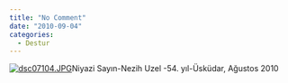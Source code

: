 ```yaml
---
title: "No Comment"
date: "2010-09-04"
categories: 
  - Destur
---
```


[![dsc07104.JPG](/uploads/2010/09/dsc07104-1.jpg)](/uploads/2010/09/dsc07104-1.jpg "dsc07104.JPG")Niyazi Sayın-Nezih Uzel -54. yıl-Üsküdar, Ağustos 2010
